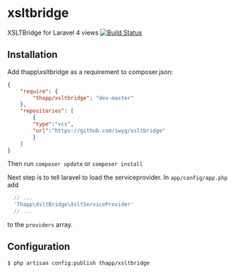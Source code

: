 xsltbridge
==========

XSLTBridge for Laravel 4 views
[![Build Status](https://api.travis-ci.org/iwyg/xsltbridge.png?branch=master)](https://travis-ci.org/iwyg/xsltbridge)


## Installation

Add thapp\xsltbridge as a requirement to composer.json:

```json
{
    "require": {
        "thapp/xsltbridge": "dev-master"
    },
    "repositories": [
        {
        "type":"vcs",
        "url":"https://github.com/iwyg/xsltbridge"
        }
    ]
}
```

Then run `composer update` or `composer install`

Next step is to tell laravel to load the serviceprovider. In `app/config/app.php` add

```php
  // ...
  'Thapp\XsltBridge\XsltServiceProvider' 
  // ...
```
to the `providers` array.


## Configuration

`$ php artisan config:publish thapp/xsltbridge`
